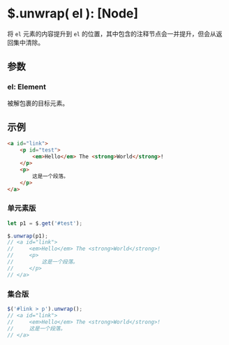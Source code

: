 # $.unwrap( el ): [Node]

将 `el` 元素的内容提升到 `el` 的位置，其中包含的注释节点会一并提升，但会从返回集中清除。


## 参数

### el: Element

被解包裹的目标元素。


## 示例

```html
<a id="link">
    <p id="test">
        <em>Hello</em> The <strong>World</strong>!
    </p>
    <p>
        这是一个段落。
    </p>
</a>
```


### 单元素版

```js
let p1 = $.get('#test');

$.unwrap(p1);
// <a id="link">
//     <em>Hello</em> The <strong>World</strong>!
//     <p>
//         这是一个段落。
//     </p>
// </a>
```


### 集合版

```js
$('#link > p').unwrap();
// <a id="link">
//     <em>Hello</em> The <strong>World</strong>!
//     这是一个段落。
// </a>
```
